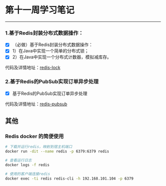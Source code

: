 # 第十一周学习笔记
***
### 1.基于Redis封装分布式数据操作：
- [x] （必做）基于Redis封装分布式数据操作：
 - [x] 1）在Java中实现一个简单的分布式锁；
 - [x] 2）在Java中实现一个分布式计数器，模拟减库存。

代码及详情地址：[redis-lock](http://github.com/Caroline5432/JavaCourseCodes/tree/master/homework/redis/redis-lock)

### 2.基于Redis的PubSub实现订单异步处理
- [x] 基于Redis的PubSub实现订单异步处理

代码及详情地址：[redis-pubsub](http://github.com/Caroline5432/JavaCourseCodes/tree/master/homework/redis/redis-pubsub)

## 其他
### Redis docker 的简便使用
```bash
# 下载并运行redis，映射到宿主机端口
docker run -dit --name redis -p 6379:6379 redis

# 查看运行日志
docker logs -f redis

# 使用的客户端连接redis
docker exec -ti redis redis-cli -h 192.168.101.104 -p 6379
```